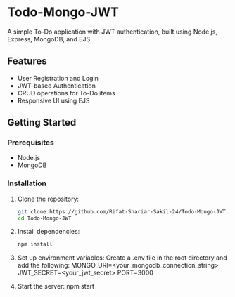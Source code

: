 # Todo-Mongo-JWT

A simple To-Do application with JWT authentication, built using Node.js, Express, MongoDB, and EJS.

## Features
- User Registration and Login
- JWT-based Authentication
- CRUD operations for To-Do items
- Responsive UI using EJS

## Getting Started

### Prerequisites
- Node.js
- MongoDB

### Installation

1. Clone the repository:
   ```bash
   git clone https://github.com/Rifat-Shariar-Sakil-24/Todo-Mongo-JWT.git
   cd Todo-Mongo-JWT
   ```
2. Install dependencies:
   ```bash
   npm install
   ```

3. Set up environment variables:
   Create a .env file in the root directory and add the following:
   MONGO_URI=<your_mongodb_connection_string>
   JWT_SECRET=<your_jwt_secret>
   PORT=3000

4. Start the server:
   npm start
